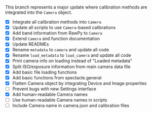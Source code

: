 This branch represents a major update where calibration methods are integrated into the `Camera` object.

- [x] Integrate all calibration methods into `Camera`
- [x] Update all scripts to use `Camera`-based calibrations
- [x] Add band information from RawPy to `Camera`
- [x] Extend `Camera` and function documentation
- [x] Update READMEs
- [x] Rename `metadata` to `camera` and update all code
- [x] Rename `load_metadata` to `load_camera` and update all code
- [x] Print camera info on loading instead of "Loaded metadata"
- [x] Split ISO/exposure information from main camera data file
- [x] Add basic file loading functions
- [x] Add basic functions from spectacle.general
- [x] Flatten Camera object by integrating Device and Image properties
- [ ] Prevent bugs with new Settings interface
- [x] Add human-readable Camera names
- [ ] Use human-readable Camera names in scripts
- [ ] Include Camera name in camera.json and calibration files
